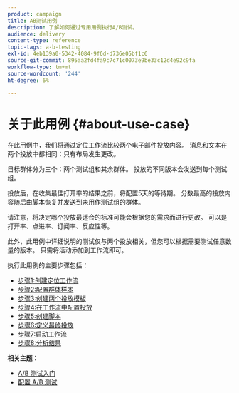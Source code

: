 ```yaml
---
product: campaign
title: AB测试用例
description: 了解如何通过专用用例执行A/B测试。
audience: delivery
content-type: reference
topic-tags: a-b-testing
exl-id: 4eb139a0-5342-4084-9f6d-d736e05bf1c6
source-git-commit: 895aa2fd4fa9c7c71c0073e9be33c12d4e92c9fa
workflow-type: tm+mt
source-wordcount: '244'
ht-degree: 6%

---
```


# 关于此用例 {#about-use-case}

在此用例中，我们将通过定位工作流比较两个电子邮件投放内容。 消息和文本在两个投放中都相同：只有布局发生更改。

目标群体分为三个：两个测试组和其余群体。 投放的不同版本会发送到每个测试组。

投放后，在收集最佳打开率的结果之前，将配置5天的等待期。 分数最高的投放内容随后由脚本恢复并发送到未用作测试组的群体。

请注意，将决定哪个投放最适合的标准可能会根据您的需求而进行更改。 可以是打开率、点进率、订阅率、反应性等。

此外，此用例中详细说明的测试仅与两个投放相关，但您可以根据需要测试任意数量的版本。 只需将活动添加到工作流即可。

执行此用例的主要步骤包括：

* [步骤1:创建定位工作流](../../delivery/using/a-b-testing-uc-targeting-workflow.md)
* [步骤2:配置群体样本](../../delivery/using/a-b-testing-uc-population-samples.md)
* [步骤3:创建两个投放模板](../../delivery/using/a-b-testing-uc-delivery-templates.md)
* [步骤4:在工作流中配置投放](../../delivery/using/a-b-testing-uc-configuring-deliveries.md)
* [步骤5:创建脚本](../../delivery/using/a-b-testing-uc-script.md)
* [步骤6:定义最终投放](../../delivery/using/a-b-testing-uc-final-delivery.md)
* [步骤7:启动工作流](../../delivery/using/a-b-testing-uc-start-workflow.md)
* [步骤8:分析结果](../../delivery/using/a-b-testing-uc-analyzing.md)

**相关主题：**

* [A/B 测试入门](../../delivery/using/get-started-a-b-testing.md)
* [配置 A/B 测试](../../delivery/using/configuring-a-b-testing.md)
